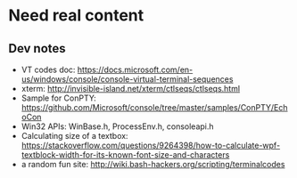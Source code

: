 # Need real content

## Dev notes
- VT codes doc: https://docs.microsoft.com/en-us/windows/console/console-virtual-terminal-sequences
- xterm: http://invisible-island.net/xterm/ctlseqs/ctlseqs.html
- Sample for ConPTY: https://github.com/Microsoft/console/tree/master/samples/ConPTY/EchoCon
- Win32 APIs: WinBase.h, ProcessEnv.h, consoleapi.h
- Calculating size of a textbox: https://stackoverflow.com/questions/9264398/how-to-calculate-wpf-textblock-width-for-its-known-font-size-and-characters
- a random fun site: http://wiki.bash-hackers.org/scripting/terminalcodes